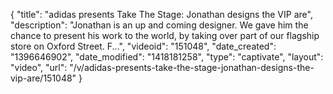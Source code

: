 {
    "title": "adidas presents Take The Stage: Jonathan designs the VIP are",
    "description": "Jonathan is an up and coming designer. We gave him the chance to present his work to the world, by taking over part of our flagship store on Oxford Street. F...",
    "videoid": "151048",
    "date_created": "1396646902",
    "date_modified": "1418181258",
    "type": "captivate",
    "layout": "video",
    "url": "\/v\/adidas-presents-take-the-stage-jonathan-designs-the-vip-are\/151048"
}